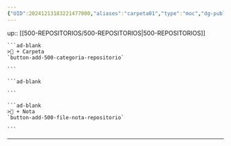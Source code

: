 ```yaml
---
{"UID":20241213183221477000,"aliases":"carpeta01","type":"moc","dg-publish":true,"cssclass":["justify","noscroll","wide-page"],"permalink":"/500-repositorios/carpeta01/carpeta01/","dgPassFrontmatter":true}
---
```



up:: [[500-REPOSITORIOS/500-REPOSITORIOS\|500-REPOSITORIOS]]


````ad-flex
```ad-blank
>📂 + Carpeta
`button-add-500-categoria-repositorio`

```

```ad-blank

```

```ad-blank
>📑 + Nota
`button-add-500-file-nota-repositorio`

```
````


---



